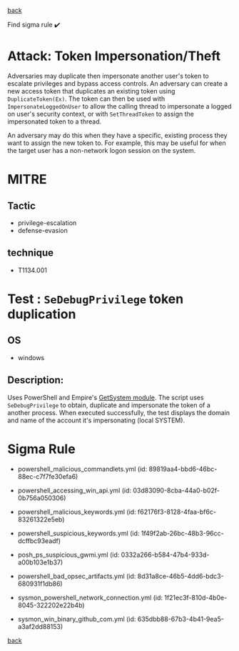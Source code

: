 
[back](../index.md)

Find sigma rule :heavy_check_mark: 

# Attack: Token Impersonation/Theft 

Adversaries may duplicate then impersonate another user's token to escalate privileges and bypass access controls. An adversary can create a new access token that duplicates an existing token using <code>DuplicateToken(Ex)</code>. The token can then be used with <code>ImpersonateLoggedOnUser</code> to allow the calling thread to impersonate a logged on user's security context, or with <code>SetThreadToken</code> to assign the impersonated token to a thread.

An adversary may do this when they have a specific, existing process they want to assign the new token to. For example, this may be useful for when the target user has a non-network logon session on the system.

# MITRE
## Tactic
  - privilege-escalation
  - defense-evasion


## technique
  - T1134.001


# Test : `SeDebugPrivilege` token duplication
## OS
  - windows


## Description:
Uses PowerShell and Empire's [GetSystem module](https://github.com/BC-SECURITY/Empire/blob/v3.4.0/data/module_source/privesc/Get-System.ps1). The script uses `SeDebugPrivilege` to obtain, duplicate and impersonate the token of a another process.
When executed successfully, the test displays the domain and name of the account it's impersonating (local SYSTEM).

# Sigma Rule
 - powershell_malicious_commandlets.yml (id: 89819aa4-bbd6-46bc-88ec-c7f7fe30efa6)

 - powershell_accessing_win_api.yml (id: 03d83090-8cba-44a0-b02f-0b756a050306)

 - powershell_malicious_keywords.yml (id: f62176f3-8128-4faa-bf6c-83261322e5eb)

 - powershell_suspicious_keywords.yml (id: 1f49f2ab-26bc-48b3-96cc-dcffbc93eadf)

 - posh_ps_suspicious_gwmi.yml (id: 0332a266-b584-47b4-933d-a00b103e1b37)

 - powershell_bad_opsec_artifacts.yml (id: 8d31a8ce-46b5-4dd6-bdc3-680931f1db86)

 - sysmon_powershell_network_connection.yml (id: 1f21ec3f-810d-4b0e-8045-322202e22b4b)

 - sysmon_win_binary_github_com.yml (id: 635dbb88-67b3-4b41-9ea5-a3af2dd88153)



[back](../index.md)
